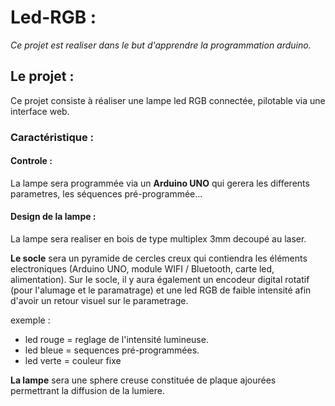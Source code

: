 # Led-RGB :

*Ce projet est realiser dans le but d'apprendre la programmation arduino.* 

## Le projet :

Ce projet consiste à réaliser une lampe led RGB connectée, pilotable via une interface web. 

### Caractéristique :

#### Controle :

La lampe sera programmée via un **Arduino UNO** qui gerera les differents parametres, les séquences pré-programmée...

#### Design de la lampe :

La lampe sera realiser en bois de type multiplex 3mm decoupé au laser.

**Le socle** sera un pyramide de cercles creux qui contiendra les éléments electroniques (Arduino UNO, module WIFI / Bluetooth, carte led, alimentation). Sur le socle, il y aura également un encodeur digital rotatif (pour l'alumage et le paramatrage) et une led RGB de faible intensité afin d'avoir un retour visuel sur le parametrage. 

exemple :

- led rouge = reglage de l'intensité lumineuse.
- led bleue = sequences pré-programmées.
- led verte = couleur fixe

**La lampe** sera une sphere creuse constituée de plaque ajourées permettrant la diffusion de la lumiere. 


